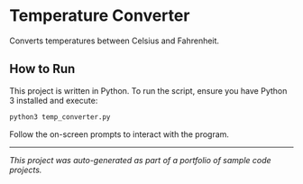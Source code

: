 # Temperature Converter

Converts temperatures between Celsius and Fahrenheit.

## How to Run

This project is written in Python. To run the script, ensure you have Python 3 installed and execute:

```bash
python3 temp_converter.py
```

Follow the on-screen prompts to interact with the program.

---

*This project was auto-generated as part of a portfolio of sample code projects.*
